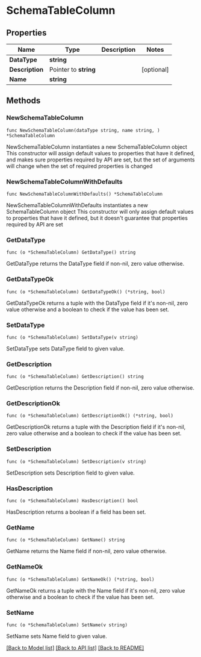 # SchemaTableColumn

## Properties

Name | Type | Description | Notes
------------ | ------------- | ------------- | -------------
**DataType** | **string** |  | 
**Description** | Pointer to **string** |  | [optional] 
**Name** | **string** |  | 

## Methods

### NewSchemaTableColumn

`func NewSchemaTableColumn(dataType string, name string, ) *SchemaTableColumn`

NewSchemaTableColumn instantiates a new SchemaTableColumn object
This constructor will assign default values to properties that have it defined,
and makes sure properties required by API are set, but the set of arguments
will change when the set of required properties is changed

### NewSchemaTableColumnWithDefaults

`func NewSchemaTableColumnWithDefaults() *SchemaTableColumn`

NewSchemaTableColumnWithDefaults instantiates a new SchemaTableColumn object
This constructor will only assign default values to properties that have it defined,
but it doesn't guarantee that properties required by API are set

### GetDataType

`func (o *SchemaTableColumn) GetDataType() string`

GetDataType returns the DataType field if non-nil, zero value otherwise.

### GetDataTypeOk

`func (o *SchemaTableColumn) GetDataTypeOk() (*string, bool)`

GetDataTypeOk returns a tuple with the DataType field if it's non-nil, zero value otherwise
and a boolean to check if the value has been set.

### SetDataType

`func (o *SchemaTableColumn) SetDataType(v string)`

SetDataType sets DataType field to given value.


### GetDescription

`func (o *SchemaTableColumn) GetDescription() string`

GetDescription returns the Description field if non-nil, zero value otherwise.

### GetDescriptionOk

`func (o *SchemaTableColumn) GetDescriptionOk() (*string, bool)`

GetDescriptionOk returns a tuple with the Description field if it's non-nil, zero value otherwise
and a boolean to check if the value has been set.

### SetDescription

`func (o *SchemaTableColumn) SetDescription(v string)`

SetDescription sets Description field to given value.

### HasDescription

`func (o *SchemaTableColumn) HasDescription() bool`

HasDescription returns a boolean if a field has been set.

### GetName

`func (o *SchemaTableColumn) GetName() string`

GetName returns the Name field if non-nil, zero value otherwise.

### GetNameOk

`func (o *SchemaTableColumn) GetNameOk() (*string, bool)`

GetNameOk returns a tuple with the Name field if it's non-nil, zero value otherwise
and a boolean to check if the value has been set.

### SetName

`func (o *SchemaTableColumn) SetName(v string)`

SetName sets Name field to given value.



[[Back to Model list]](../README.md#documentation-for-models) [[Back to API list]](../README.md#documentation-for-api-endpoints) [[Back to README]](../README.md)



